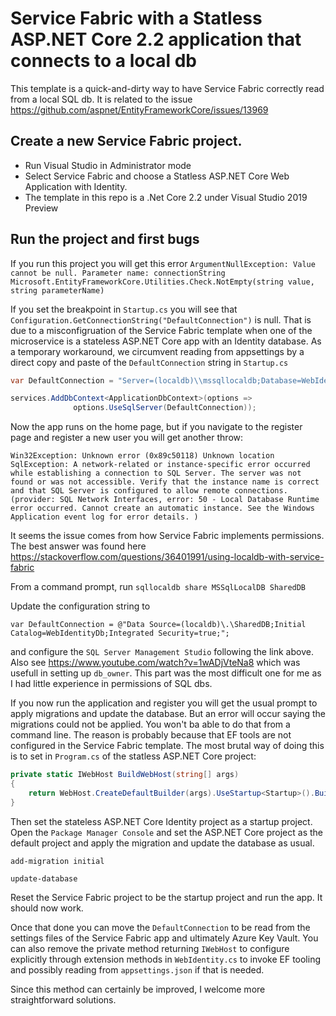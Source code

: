# Service Fabric with a Statless ASP.NET Core 2.2 application that connects to a local db

This template is a quick-and-dirty way to have Service Fabric correctly read from a local SQL db.
It is related to the issue https://github.com/aspnet/EntityFrameworkCore/issues/13969

Create a new Service Fabric project.
-------------------------------------

* Run Visual Studio in Administrator mode
* Select Service Fabric and choose a Statless ASP.NET Core Web Application with Identity.
* The template in this repo is a .Net Core 2.2 under Visual Studio 2019 Preview

Run the project and first bugs
-------------------------------------

If you run this project you will get this error
`ArgumentNullException: Value cannot be null.
Parameter name: connectionString
Microsoft.EntityFrameworkCore.Utilities.Check.NotEmpty(string value, string parameterName)`

If you set the breakpoint in `Startup.cs` you will see that
`Configuration.GetConnectionString("DefaultConnection")` is null.
That is due to a misconfigruation of the Service Fabric template when one of the microservice is a stateless ASP.NET Core app
with an Identity database. As a temporary workaround, we circumvent reading from
appsettings by a direct copy and paste of the `DefaultConnection` string in `Startup.cs`

```c#
var DefaultConnection = "Server=(localdb)\\mssqllocaldb;Database=WebIdentityDb;Trusted_Connection=True;MultipleActiveResultSets=true";

services.AddDbContext<ApplicationDbContext>(options =>
              options.UseSqlServer(DefaultConnection));
```

Now the app runs on the home page, but if you navigate to the
register page and register a new user you will get another throw:

`Win32Exception: Unknown error (0x89c50118)
Unknown location
SqlException: A network-related or instance-specific error occurred while establishing a connection to SQL Server. The server was not found or was not accessible. Verify that the instance name is correct and that SQL Server is configured to allow remote connections. (provider: SQL Network Interfaces, error: 50 - Local Database Runtime error occurred. Cannot create an automatic instance. See the Windows Application event log for error details.
)`

It seems the issue comes from how Service Fabric implements permissions. The best answer was found here
https://stackoverflow.com/questions/36401991/using-localdb-with-service-fabric

From a command prompt, run 
`sqllocaldb share MSSqlLocalDB SharedDB`

Update the configuration string to

`var DefaultConnection = @"Data Source=(localdb)\.\SharedDB;Initial Catalog=WebIdentityDb;Integrated Security=true;";`

and configure the `SQL Server Management Studio` following the link above. Also see
https://www.youtube.com/watch?v=1wADjVteNa8 which was usefull in setting up `db_owner`.
This part was the most difficult one for me as I had little experience in permissions of SQL dbs.

If you now run the application and register you will get the usual prompt to apply migrations and update the database. But an error will occur saying the migrations could not be applied.
You won't ba able to do that from a command line. The reason is probably because that EF tools are not configured in the Service Fabric template.
The most brutal way of doing this is to set in `Program.cs` of the statless ASP.NET Core project:

```c#
private static IWebHost BuildWebHost(string[] args)
{
    return WebHost.CreateDefaultBuilder(args).UseStartup<Startup>().Build();
}
```

Then set the stateless ASP.NET Core Identity project as a startup project. Open the `Package Manager Console` and set the ASP.NET Core project
as the default project and apply the migration and update the database as usual. 

`add-migration initial`

`update-database`

Reset the Service Fabric project to be the startup project and run the app. It should now work.

Once that done you can move the `DefaultConnection` to be read from the settings files of the Service Fabric app and ultimately Azure Key Vault. You can also remove the private method returning `IWebHost`
to configure explicitly through extension methods in `WebIdentity.cs` to invoke EF tooling and possibly reading from `appsettings.json` if that is needed.

Since this method can certainly be improved, I welcome more straightforward solutions.
